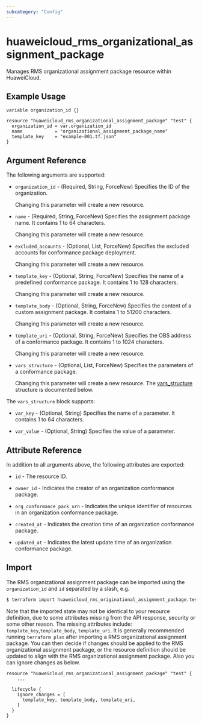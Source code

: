 ```yaml
---
subcategory: "Config"
---
```


# huaweicloud_rms_organizational_assignment_package

Manages RMS organizational assignment package resource within HuaweiCloud.

## Example Usage

```hcl
variable organization_id {}

resource "huaweicloud_rms_organizational_assignment_package" "test" {
  organization_id = var.organization_id
  name            = "organizational_assignment_package_name"
  template_key    = "example-001.tf.json"
}
```

## Argument Reference

The following arguments are supported:

* `organization_id` - (Required, String, ForceNew) Specifies the ID of the organization.

  Changing this parameter will create a new resource.

* `name` - (Required, String, ForceNew) Specifies the assignment package name. It contains 1 to 64 characters.

  Changing this parameter will create a new resource.

* `excluded_accounts` - (Optional, List, ForceNew) Specifies the excluded accounts for conformance package deployment.

  Changing this parameter will create a new resource.

* `template_key` - (Optional, String, ForceNew) Specifies the name of a predefined conformance package. It contains 1 to
  128 characters.

  Changing this parameter will create a new resource.

* `template_body` - (Optional, String, ForceNew) Specifies the content of a custom assignment package. It contains 1 to
  51200 characters.

  Changing this parameter will create a new resource.

* `template_uri` - (Optional, String, ForceNew) Specifies the OBS address of a conformance package. It contains 1 to
  1024 characters.

  Changing this parameter will create a new resource.

* `vars_structure` - (Optional, List, ForceNew) Specifies the parameters of a conformance package.

  Changing this parameter will create a new resource.
The [vars_structure](#OrgAssignmentPackage_VarStructure) structure is documented below.

<a name="OrgAssignmentPackage_VarStructure"></a>
The `vars_structure` block supports:

* `var_key` - (Optional, String) Specifies the name of a parameter. It contains 1 to 64 characters.

* `var_value` - (Optional, String) Specifies the value of a parameter.

## Attribute Reference

In addition to all arguments above, the following attributes are exported:

* `id` - The resource ID.

* `owner_id` - Indicates the creator of an organization conformance package.

* `org_conformance_pack_urn` - Indicates the unique identifier of resources in an organization conformance package.

* `created_at` - Indicates the creation time of an organization conformance package.

* `updated_at` - Indicates the latest update time of an organization conformance package.

## Import

The RMS organizational assignment package can be imported using the `organization_id` and `id` separated by a slash, e.g.

```bash
$ terraform import huaweicloud_rms_originational_assignment_package.test <organization_id>/<id>
```

Note that the imported state may not be identical to your resource definition, due to some attributes missing from the
API response, security or some other reason. The missing attributes include: `template_key`,`template_body`,
`template_uri`. It is generally recommended running `terraform plan` after importing a RMS organizational assignment
package. You can then decide if changes should be applied to the RMS organizational assignment package, or the resource
definition should be updated to align with the RMS organizational assignment package. Also you can ignore changes as below.

```hcl
resource "huaweicloud_rms_organizational_assignment_package" "test" {
    ...

  lifecycle {
    ignore_changes = [
      template_key, template_body, template_uri,
    ]
  }
}
```
